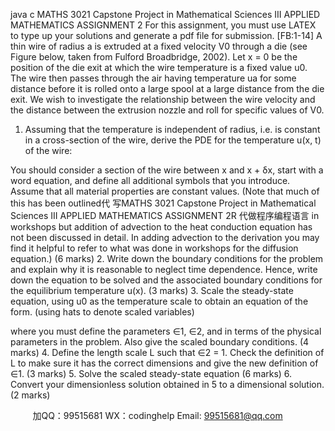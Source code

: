 java c
MATHS 3021 Capstone Project in Mathematical Sciences III 
APPLIED MATHEMATICS ASSIGNMENT 2 
For this assignment, you must use LATEX to type up your solutions and generate a pdf file for submission.
[FB:1-14] A thin wire of radius a is extruded at a fixed velocity V0 through a die (see Figure below, taken from Fulford  Broadbridge, 2002). Let x = 0 be the position of the die exit at which the wire temperature is a fixed value u0. The wire then passes through the air having temperature ua for some distance before it is rolled onto a large spool at a large distance from the die exit. We wish to investigate the relationship between the wire velocity and the distance between the extrusion nozzle and roll for specific values of V0.

1. Assuming that the temperature is independent of radius, i.e. is constant in a cross-section of the wire, derive the PDE for the temperature u(x, t) of the wire:

You should consider a section of the wire between x and x + δx, start with a word equation, and define all additional symbols that you introduce. Assume that all material properties are constant values. (Note that much of this has been outlined代 写MATHS 3021 Capstone Project in Mathematical Sciences III APPLIED MATHEMATICS ASSIGNMENT 2R
代做程序编程语言 in workshops but addition of advection to the heat conduction equation has not been discussed in detail. In adding advection to the derivation you may find it helpful to refer to what was done in workshops for the diffusion equation.) (6 marks)
2. Write down the boundary conditions for the problem and explain why it is reasonable to neglect time dependence. Hence, write down the equation to be solved and the associated boundary conditions for the equilibrium temperature u(x). (3 marks)
3. Scale the steady-state equation, using u0 as the temperature scale to obtain an equation of the form. (using hats to denote scaled variables)

where you must define the parameters ∈1, ∈2, and  in terms of the physical parameters in the problem. Also give the scaled boundary conditions. (4 marks)
4. Define the length scale L such that ∈2 = 1. Check the definition of L to make sure it has the correct dimensions and give the new definition of ∈1. (3 marks)
5. Solve the scaled steady-state equation
(6 marks)
6. Convert your dimensionless solution obtained in 5 to a dimensional solution. (2 marks)



         
加QQ：99515681  WX：codinghelp  Email: 99515681@qq.com
